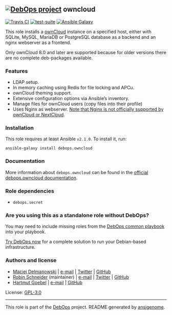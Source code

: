 ## [![DebOps project](https://debops.org/images/debops-small.png)](https://debops.org) owncloud

<!-- This file was generated by Ansigenome. Do not edit this file directly but
     instead have a look at the files in the ./meta/ directory. -->

[![Travis CI](https://img.shields.io/travis/debops/ansible-owncloud.svg?style=flat)](https://travis-ci.org/debops/ansible-owncloud)
[![test-suite](https://img.shields.io/badge/test--suite-ansible--owncloud-blue.svg?style=flat)](https://github.com/debops/test-suite/tree/master/ansible-owncloud/)
[![Ansible Galaxy](https://img.shields.io/badge/galaxy-debops.owncloud-660198.svg?style=flat)](https://galaxy.ansible.com/debops/owncloud)


This role installs a [ownCloud](https://owncloud.org/) instance on a
specified host, either with SQLite, MySQL, MariaDB or PostgreSQL database
as a backend and an nginx webserver as a frontend.

Only ownCloud 8.0 and later are supported because for older
versions there are no complete deb-packages available.

### Features

* LDAP setup.
* In memory caching using Redis for file locking and APCu.
* ownCloud theming support.
* Extensive configuration options via Ansible’s inventory.
* Manage files for ownCloud users (copy files into their profile)
* Uses Nginx as webserver. [Note that Nginx is not officially supported by ownCloud or NextCloud](https://github.com/debops/ansible-owncloud/issues/49>).

<!-- * Fully automated ownCloud security updates. -->

### Installation

This role requires at least Ansible `v2.1.0`. To install it, run:

```Shell
ansible-galaxy install debops.owncloud
```

### Documentation

More information about `debops.owncloud` can be found in the
[official debops.owncloud documentation](https://docs.debops.org/en/latest/ansible/roles/ansible-owncloud/docs/).


### Role dependencies

- `debops.secret`

### Are you using this as a standalone role without DebOps?

You may need to include missing roles from the [DebOps common
playbook](https://github.com/debops/debops-playbooks/blob/master/playbooks/common.yml)
into your playbook.

[Try DebOps now](https://debops.org/) for a complete solution to run your Debian-based infrastructure.





### Authors and license

- [Maciej Delmanowski](https://docs.debops.org/en/latest/debops-keyring/docs/entities.html#debops-keyring-entity-drybjed) | [e-mail](mailto:drybjed@gmail.com) | [Twitter](https://twitter.com/drybjed) | [GitHub](https://github.com/drybjed)
- [Robin Schneider](https://docs.debops.org/en/latest/debops-keyring/docs/entities.html#debops-keyring-entity-ypid) (maintainer) | [e-mail](mailto:ypid@riseup.net) | [Twitter](https://twitter.com/ypid) | [GitHub](https://github.com/ypid)
- [Hartmut Goebel](http://www.crazy-compilers.com/) | [e-mail](mailto:h.goebel@crazy-compilers.com) | [GitHub](https://github.com/htgoebel)

License: [GPL-3.0](https://tldrlegal.com/license/gnu-general-public-license-v3-%28gpl-3%29)

***

This role is part of the [DebOps](https://debops.org/) project. README generated by [ansigenome](https://github.com/nickjj/ansigenome/).
